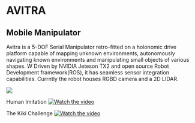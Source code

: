 # AVITRA  
## Mobile Manipulator  
Avitra is a 5-DOF Serial Manipulator retro-fitted on a holonomic drive platform capable of mapping unknown environments, autonomously navigating known environments and manipulating small objects of various shapes.
W
Driven by NVIDIA Jeteson TX2 and open source Robot Development framework(ROS), it has seamless sensor integration capabilities. Currntly the robot houses RGBD camera and a 2D LIDAR.

![](https://www.youtube.com/watch?v=gKgR21Xq6ZY)

Human Imitation
[![Watch the video](https://img.youtube.com/vi/QTn7OEzxr-w/maxresdefault.jpg)](https://youtu.be/QTn7OEzxr-w)

The Kiki Challenge
[![Watch the video](https://img.youtube.com/vi/gKgR21Xq6ZY/maxresdefault.jpg)](https://youtu.be/gKgR21Xq6ZY)
